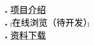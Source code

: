 -   [<span style="font-size: 2.0em; font-weight: lighter; color: black;">项目介绍</span>](README.md)
-   [<span style="font-size: 2.0em; font-weight: lighter; color: black;">在线浏览（待开发）</span>]
-   [<span style="font-size: 2.0em; font-weight: lighter; color: black;">资料下载</span>](docs/作业及实验报告/README.md)
